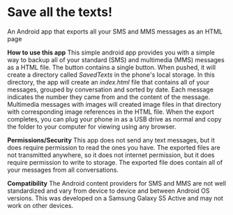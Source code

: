 # Save all the texts!
An Android app that exports all your SMS and MMS messages as an HTML page

**How to use this app**
This simple android app provides you with a simple way to backup all of your standard (SMS) and multimedia (MMS) messages as a HTML file.  The button contains a single button.  When pushed, it will create a directory called *SavedTexts* in the phone's local storage.  In this directory, the app will create an *index.html* file that contains all of your messages, grouped by conversation and sorted by date.  Each message indicates the number they came from and the content of the message.  Multimedia messages with images will created image files in that directory with corresponding image references in the HTML file.  When the export completes, you can plug your phone in as a USB drive as normal and copy the folder to your computer for viewing using any browser.

**Permissions/Security**
This app does not send any text messages, but it does require permission to read the ones you have.  The exported files are not transmitted anywhere, so it does not internet permission, but it does require permission to write to storage.  The exported file does contain all of your messages from all conversations.

**Compatibility**
The Android content providers for SMS and MMS are not well standardized and vary from device to device and between Android OS versions.  This was developed on a Samsung Galaxy S5 Active and may not work on other devices.


